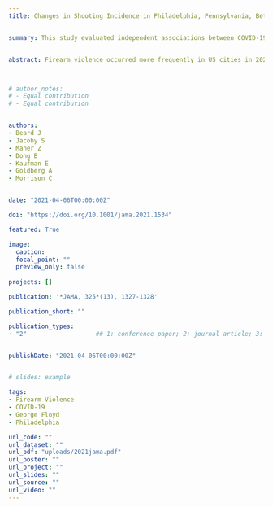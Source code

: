 ```yaml
---
title: Changes in Shooting Incidence in Philadelphia, Pennsylvania, Between March and November 2020


summary: This study evaluated independent associations between COVID-19 containment policies and the killing of George Floyd on firearm violence in 1 US city, Philadelphia, Pennsylvania.


abstract: Firearm violence occurred more frequently in US cities in 2020 compared with previous years. Two major events of 2020 may explain this increase-- enactment of containment policies to reduce the spread of COVID-19 and a national reckoning with systemic racism, including widespread protests sparked by the police killing of George Floyd. This study evaluated independent associations between COVID-19 containment policies and the killing of George Floyd on firearm violence in 1 US city, Philadelphia, Pennsylvania.



# author_notes:
# - Equal contribution
# - Equal contribution


authors:
- Beard J
- Jacoby S
- Maher Z
- Dong B
- Kaufman E
- Goldberg A
- Morrison C


date: "2021-04-06T00:00:00Z"

doi: "https://doi.org/10.1001/jama.2021.1534"

featured: True

image:
  caption: 
  focal_point: ""
  preview_only: false
  
projects: []

publication: '*JAMA, 325*(13), 1327-1328'

publication_short: ""

publication_types:
- "2"                   ## 1: conference paper; 2: journal article; 3: preprint; 4: reprot ... 


publishDate: "2021-04-06T00:00:00Z"


# slides: example

tags:
- Firearm Violence
- COVID-19
- George Floyd
- Philadelphia

url_code: ""
url_dataset: ""
url_pdf: "uploads/2021jama.pdf"
url_poster: ""
url_project: ""
url_slides: ""
url_source: ""
url_video: ""
---
```
















